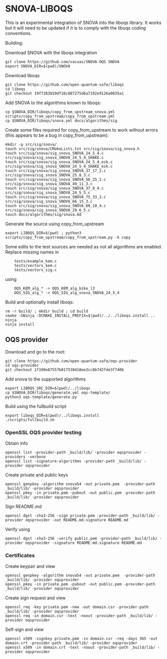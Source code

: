 SNOVA-LIBOQS
=======
This is an experimental integration of SNOVA into the liboqs library. It works but it will need to be updated if it is to comply with the liboqs coding conventions.

Building:

Download SNOVA with the liboqs integration
```
git clone https://github.com/vacuas/SNOVA-OQS SNOVA
export SNOVA_DIR=$(pwd)/SNOVA
```

Download liboqs
```
git clone https://github.com/open-quantum-safe/liboqs
cd liboqs
git checkout 19f7283b59df16c887275d6a7192e9126a0835a1
```

Add SNOVA to the algorithms known to liboqs:
```
cp $SNOVA_DIR/liboqs/copy_from_upstream_snova.yml scripts/copy_from_upstream/copy_from_upstream.yml
cp $SNOVA_DIR/liboqs/snova.yml docs/algorithms/sig
```

Create some files required for copy_from_upstream to work without errors (this appears to be a bug in copy_from_upstream):
```
mkdir -p src/sig/snova/
touch src/sig/snova/CMakeLists.txt src/sig/snova/sig_snova.h
touch src/sig/snova/sig_snova_SNOVA_24_5_4.c src/sig/snova/sig_snova_SNOVA_24_5_4_SHAKE.c
touch src/sig/snova/sig_snova_SNOVA_24_5_4_esk.c src/sig/snova/sig_snova_SNOVA_24_5_4_SHAKE_esk.c
touch src/sig/snova/sig_snova_SNOVA_37_17_2.c src/sig/snova/sig_snova_SNOVA_25_8_3.c
touch src/sig/snova/sig_snova_SNOVA_56_25_2.c  src/sig/snova/sig_snova_SNOVA_49_11_3.c
touch src/sig/snova/sig_snova_SNOVA_37_8_4.c src/sig/snova/sig_snova_SNOVA_24_5_5.c 
touch src/sig/snova/sig_snova_SNOVA_75_33_2.c src/sig/snova/sig_snova_SNOVA_66_15_3.c
touch src/sig/snova/sig_snova_SNOVA_60_10_4.c src/sig/snova/sig_snova_SNOVA_29_6_5.c
touch docs/algorithms/sig/snova.md
```

Generate the source using copy_from_upstream
```
export LIBOQS_DIR=$(pwd) ; python3 scripts/copy_from_upstream/copy_from_upstream.py -k copy
```

Some edits to the test sources are needed as not all algorithms are enabled. Replace missing names in
```
    tests/example_kem.c
    tests/vectors_kem.c
    tests/vectors_sig.c
```
using
```
    OQS_KEM_alg_* -> OQS_KEM_alg_bike_l3
    OQS_SIG_alg_* -> OQS_SIG_alg_snova_SNOVA_24_5_4
```

Build and optionally install liboqs:
```
rm -r build/ ; mkdir build ; cd build
cmake -GNinja -DCMAKE_INSTALL_PREFIX=$(pwd)/../../liboqs.install ..
ninja
ninja install
```

## OQS provider

Download and go to the root:
```
git clone https://github.com/open-quantum-safe/oqs-provider
cd oqs-provider
git checkout 1f190e87557b017530418ee3cc8b7d2fde3f740b
```

Add snova to the supported algorithms
```
export LIBOQS_SRC_DIR=$(pwd)/../liboqs
cp $SNOVA_DIR/liboqs/generate.yml oqs-template/
python3 oqs-template/generate.py
```

Build using the fullbuild script
```
export liboqs_DIR=$(pwd)/../liboqs.install
./scripts/fullbuild.sh
```

### OpenSSL OQS provider testing

Obtain info
```
openssl list -provider-path _build/lib/ -provider oqsprovider -providers -verbose
openssl list -signature-algorithms -provider-path _build/lib/ -provider oqsprovider
```

Create private and public keys
```
openssl genpkey -algorithm snova54 -out private.pem  -provider-path _build/lib/ -provider oqsprovider
openssl pkey -in private.pem -pubout -out public.pem -provider-path _build/lib/ -provider oqsprovider
```

Sign README.md
```
openssl dgst -sha3-256 -sign private.pem -provider-path _build/lib/ -provider oqsprovider -out README.md.signature README.md
```

Verify using
```
openssl dgst -sha3-256 -verify public.pem -provider-path _build/lib/ -provider oqsprovider -signature README.md.signature README.md
```

### Certificates

Create keypair and view
```
openssl genpkey -algorithm snova54 -out private.pem  -provider-path _build/lib/ -provider oqsprovider
openssl pkey -in private.pem -pubout -out public.pem -provider-path _build/lib/ -provider oqsprovider
```

Create sign request and view
```
openssl req -key private.pem -new -out domain.csr -provider-path _build/lib/ -provider oqsprovider
openssl req -in domain.csr -text -noout -provider-path _build/lib/ -provider oqsprovider
```

Self-sign and view
```
openssl x509 -signkey private.pem -in domain.csr -req -days 365 -out domain.crt -provider-path _build/lib/ -provider oqsprovider
openssl x509 -in domain.crt -text -noout -provider-path _build/lib/ -provider oqsprovider
```
